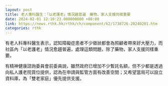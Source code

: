 ```yaml
---
layout: post
title: 老人專科醫生：「以老護老」情況趨普遍　藥物、家人支援同樣重要
date: 2024-02-01 12:10:23.000000000 +08:00
link: https://news.rthk.hk/rthk/ch/component/k2/1738726-20240201.htm
categories: rthk
---
```


有老人科專科醫生表示，認知障礙症患者不少徵狀都會為照顧者帶來好大壓力，而社區內「以老護老」情況愈趨普遍，處理這類問題，除了藥物，家人支援同樣重要。

有精神健康諮詢委員會前委員說，雖然政府已增加不少暫託名額，但不少都是透過向私人護老院買位提供，認為在申請與監管方面有改善空間；又希望當局可以設立資料庫，為「雙老家庭」優先提供支援。
